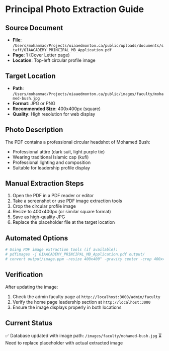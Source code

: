 # Principal Photo Extraction Guide

## Source Document
- **File**: `/Users/mohammad/Projects/oiaaedmonton.ca/public/uploads/documents/staff/OIAACADEMY_PRINCIPAL_MB_Application.pdf`
- **Page**: 1 (Cover Letter page)
- **Location**: Top-left circular profile image

## Target Location
- **Path**: `/Users/mohammad/Projects/oiaaedmonton.ca/public/images/faculty/mohamed-bush.jpg`
- **Format**: JPG or PNG
- **Recommended Size**: 400x400px (square)
- **Quality**: High resolution for web display

## Photo Description
The PDF contains a professional circular headshot of Mohamed Bush:
- Professional attire (dark suit, light purple tie)
- Wearing traditional Islamic cap (kufi)
- Professional lighting and composition
- Suitable for leadership profile display

## Manual Extraction Steps
1. Open the PDF in a PDF reader or editor
2. Take a screenshot or use PDF image extraction tools
3. Crop the circular profile image
4. Resize to 400x400px (or similar square format)
5. Save as high-quality JPG
6. Replace the placeholder file at the target location

## Automated Options
```bash
# Using PDF image extraction tools (if available):
# pdfimages -j OIAACADEMY_PRINCIPAL_MB_Application.pdf output/
# convert output/image.ppm -resize 400x400^ -gravity center -crop 400x400+0+0 mohamed-bush.jpg
```

## Verification
After updating the image:
1. Check the admin faculty page at `http://localhost:3000/admin/faculty`
2. Verify the home page leadership section at `http://localhost:3000`
3. Ensure the image displays properly in both locations

## Current Status
✅ Database updated with image path: `/images/faculty/mohamed-bush.jpg`
⏳ Need to replace placeholder with actual extracted image